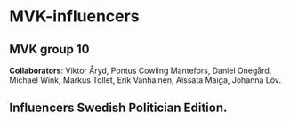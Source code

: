 # MVK-influencers
## MVK group 10
**Collaborators**: Viktor Åryd, Pontus Cowling Mantefors, Daniel Onegård, Michael Wink, Markus Tollet, Erik Vanhainen, Aïssata Maiga, Johanna Löv.

## Influencers Swedish Politician Edition.

